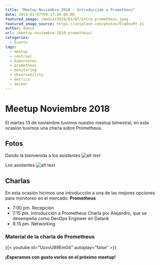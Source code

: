 ```yaml
---
title: "Meetup Noviembre 2018 - Introducción a Prometheus"
date: 2019-01-07T09:17:39-06:00
featured_image: /media/2019/01/07/intro-prometheus.jpeg
featured_image_source: https://unsplash.com/photos/Esq0ovRY-Zs
author: domix
url: /meetup-noviembre-2018-prometheus/
categories:
  - Evento
tags:
  - meetup
  - centraal
  - kubernetes
  - prometheus
  - monitoring
  - observability
  - metrics
  - docker
---
```


# Meetup Noviembre 2018

El martes 13 de noviembre tuvimos nuestro meetup bimestral, en esta ocasión tuvimos una charla sobre Prometheus.



## Fotos

Dando la bienvenida a los asistentes
![alt text][01]

Los asistentes
![alt text][02]


## Charlas

En esta ocasión hicimos una introducción a una de las mejores opciones para monitoreo en el mercado: **Prometheus**

* 7:00 pm. Recepción
* 7:15 pm. Introducción a Prometheus
Charla por Alejandro, que se desempeña como DevOps Engineer en Datank
* 8:15 pm. Networking

### Material de la charla de Prometheus

<!---
[ Slides ][ 04 ] 
-->

{{< youtube id="UzxvU89Em04" autoplay="false" >}}



**¡Esperamos con gusto verlos en el próximo meetup!**

[01]: /media/2019/01/07/IMG_6525.jpg "Charla sobre Prometheus"
[02]: /media/2019/01/07/IMG_6526.jpg "Charla sobre Jenkins"
[03]: https://twitter.com/gojcs
[04]: https://github.com/jbarbosat/mis-desmadres/blob/master/presentaciones/cloud_native_mexico/raft_introduccion.pdf "Slides de la charla"